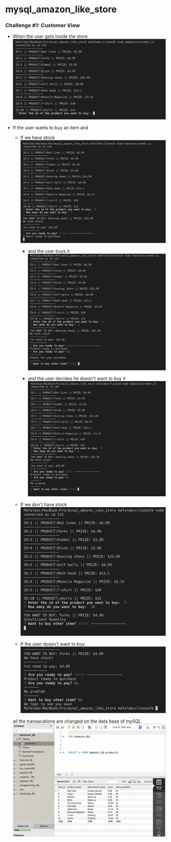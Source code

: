 # mysql_amazon_like_store

### Challenge #1: Customer View 


*  When the user gets inside the store
![Basic search](images/start.png)


* If the user wants to buy an item and

    * If we have stock
    ![store with stock](images/stock.png)

        * and the user buys it
        ![buy it](images/yeaspay.png)

        * and the user decides he doesn't want to buy it
        ![no buy it](images/noPay.png)


    * If we don't have stock
    ![store without](images/nostock.png)

    * If the user doesn't want to buy
    ![store without](images/nobuy.png)

    all the transacations are changed on the data base of mySQL
    ![store sql](images/sql.png)


